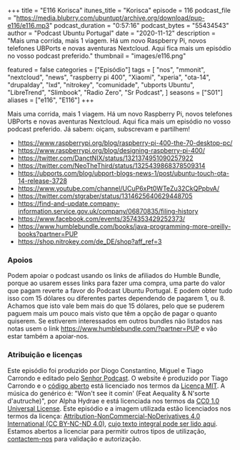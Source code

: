 +++
title = "E116 Korisca"
itunes_title = "Korisca"
episode = 116
podcast_file = "https://media.blubrry.com/ubuntupt/archive.org/download/pup-e116/e116.mp3"
podcast_duration = "0:57:16"
podcast_bytes = "55434543"
author = "Podcast Ubuntu Portugal"
date = "2020-11-12"
description = "Mais uma corrida, mais 1 viagem. Há um novo Raspberry Pi, novos telefones UBPorts e novas aventuras Nextcloud. Aqui fica mais um episódio no vosso podcast preferido."
thumbnail = "images/e116.png"

featured = false
categories = ["Episódio"]
tags = [
  "nos",
  "mmonit",
  "nextcloud",
  "news",
  "raspberry pi 400",
  "Xiaomi",
  "xperia",
  "ota-14",
  "drupalday",
  "lxd",
  "nitrokey",
  "comunidade",
  "ubports Ubuntu",
  "LibreTrend",
  "Slimbook",
  "Radio Zero",
  "Sr Podcast",
]
seasons = ["S01"]
aliases = ["e116", "E116"]
+++

Mais uma corrida, mais 1 viagem. Há um novo Raspberry Pi, novos telefones UBPorts e novas aventuras Nextcloud. Aqui fica mais um episódio no vosso podcast preferido.
Já sabem: oiçam, subscrevam e partilhem!

* https://www.raspberrypi.org/blog/raspberry-pi-400-the-70-desktop-pc/
* https://www.raspberrypi.org/blog/designing-raspberry-pi-400/
* https://twitter.com/DanctNIX/status/1321374951090257922
* https://twitter.com/NeoTheThird/status/1325439868378509314
* https://ubports.com/blog/ubport-blogs-news-1/post/ubuntu-touch-ota-14-release-3728
* https://www.youtube.com/channel/UCuP6xPt0WTeZu32CkQPpbvA/
* https://twitter.com/stgraber/status/1314625640629448705
* https://find-and-update.company-information.service.gov.uk/company/06870835/filing-history
* https://www.facebook.com/events/3574353429252373/
* https://www.humblebundle.com/books/java-programming-more-oreilly-books?partner=PUP
* https://shop.nitrokey.com/de_DE/shop?aff_ref=3



### Apoios
Podem apoiar o podcast usando os links de afiliados do Humble Bundle, porque ao usarem esses links para fazer uma compra, uma parte do valor que pagam reverte a favor do Podcast Ubuntu Portugal.
E podem obter tudo isso com 15 dólares ou diferentes partes dependendo de pagarem 1, ou 8.
Achamos que isto vale bem mais do que 15 dólares, pelo que se puderem paguem mais um pouco mais visto que têm a opção de pagar o quanto quiserem.
Se estiverem interessados em outros bundles não listados nas notas usem o link https://www.humblebundle.com/?partner=PUP e vão estar também a apoiar-nos.

### Atribuição e licenças
Este episódio foi produzido por Diogo Constantino, Miguel e Tiago Carrondo e editado pelo [Senhor Podcast](https://senhorpodcast.pt/).
O website é produzido por Tiago Carrondo e o [código aberto](https://gitlab.com/podcastubuntuportugal/website) está licenciado nos termos da [Licença MIT](https://gitlab.com/podcastubuntuportugal/website/main/LICENSE).
A música do genérico é: "Won't see it comin' (Feat Aequality & N'sorte d'autruche)", por Alpha Hydrae e está licenciada nos termos da [CC0 1.0 Universal License](https://creativecommons.org/publicdomain/zero/1.0/).
Este episódio e a imagem utilizada estão licenciados nos termos da licença: [Attribution-NonCommercial-NoDerivatives 4.0 International (CC BY-NC-ND 4.0)](https://creativecommons.org/licenses/by-nc-nd/4.0/), [cujo texto integral pode ser lido aqui](https://creativecommons.org/licenses/by-nc-nd/4.0/legalcode). Estamos abertos a licenciar para permitir outros tipos de utilização, [contactem-nos](https://podcastubuntuportugal.org/contactos) para validação e autorização.

